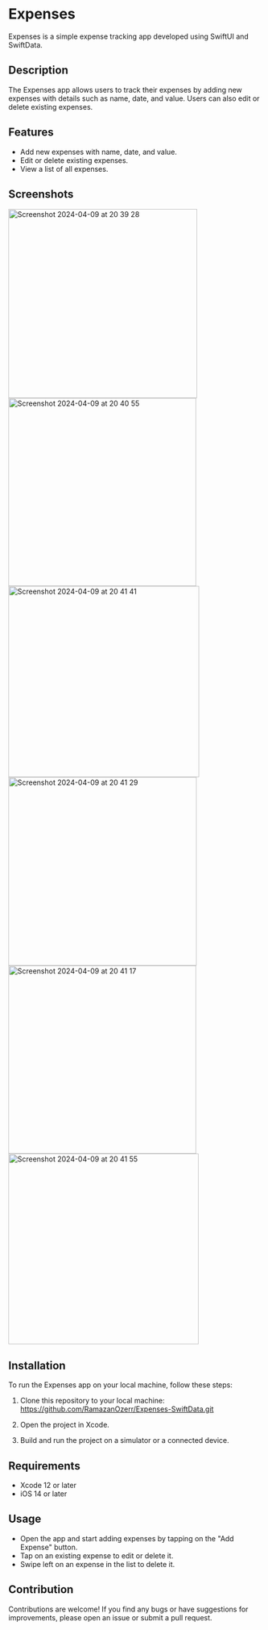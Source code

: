 # Expenses

Expenses is a simple expense tracking app developed using SwiftUI and SwiftData.

## Description

The Expenses app allows users to track their expenses by adding new expenses with details such as name, date, and value. Users can also edit or delete existing expenses.

## Features

- Add new expenses with name, date, and value.
- Edit or delete existing expenses.
- View a list of all expenses.

## Screenshots
<img width="375" alt="Screenshot 2024-04-09 at 20 39 28" src="https://github.com/RamazanOzerr/Expenses-SwiftData/assets/96844411/ea2ee297-17a9-44a3-9184-0d44b3ba1dbb">
<img width="373" alt="Screenshot 2024-04-09 at 20 40 55" src="https://github.com/RamazanOzerr/Expenses-SwiftData/assets/96844411/3193e28e-b4fa-4dc9-a1c7-1a1e4ef83b0e">
<img width="379" alt="Screenshot 2024-04-09 at 20 41 41" src="https://github.com/RamazanOzerr/Expenses-SwiftData/assets/96844411/92238612-a56c-4ed8-9e10-ab83790be0b3">
<img width="374" alt="Screenshot 2024-04-09 at 20 41 29" src="https://github.com/RamazanOzerr/Expenses-SwiftData/assets/96844411/2a3b6500-4505-4bea-972c-866d174162b7">
<img width="373" alt="Screenshot 2024-04-09 at 20 41 17" src="https://github.com/RamazanOzerr/Expenses-SwiftData/assets/96844411/441b9581-cf99-4462-a8b9-6effd8eabfc0">
<img width="378" alt="Screenshot 2024-04-09 at 20 41 55" src="https://github.com/RamazanOzerr/Expenses-SwiftData/assets/96844411/186c6b10-7fac-467c-8785-c14050a4584c">


## Installation

To run the Expenses app on your local machine, follow these steps:

1. Clone this repository to your local machine:
https://github.com/RamazanOzerr/Expenses-SwiftData.git


2. Open the project in Xcode.

3. Build and run the project on a simulator or a connected device.

## Requirements

- Xcode 12 or later
- iOS 14 or later

## Usage

- Open the app and start adding expenses by tapping on the "Add Expense" button.
- Tap on an existing expense to edit or delete it.
- Swipe left on an expense in the list to delete it.

## Contribution

Contributions are welcome! If you find any bugs or have suggestions for improvements, please open an issue or submit a pull request.


